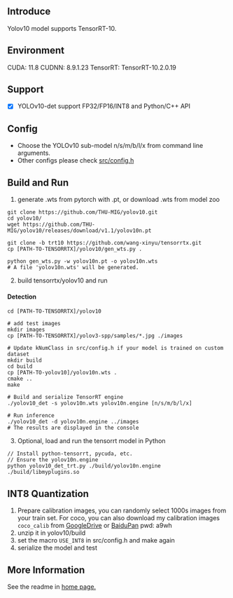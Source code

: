 ## Introduce

Yolov10 model supports TensorRT-10.

## Environment

CUDA: 11.8
CUDNN: 8.9.1.23
TensorRT: TensorRT-10.2.0.19

## Support

* [x] YOLOv10-det support FP32/FP16/INT8 and Python/C++ API

## Config

* Choose the YOLOv10 sub-model n/s/m/b/l/x from command line arguments.
* Other configs please check [src/config.h](src/config.h)

## Build and Run

1. generate .wts from pytorch with .pt, or download .wts from model zoo

```shell
git clone https://github.com/THU-MIG/yolov10.git
cd yolov10/
wget https://github.com/THU-MIG/yolov10/releases/download/v1.1/yolov10n.pt

git clone -b trt10 https://github.com/wang-xinyu/tensorrtx.git
cp [PATH-TO-TENSORRTX]/yolov10/gen_wts.py .

python gen_wts.py -w yolov10n.pt -o yolov10n.wts
# A file 'yolov10n.wts' will be generated.
```

2. build tensorrtx/yolov10 and run

#### Detection

```shell
cd [PATH-TO-TENSORRTX]/yolov10

# add test images
mkdir images
cp [PATH-TO-TENSORRTX]/yolov3-spp/samples/*.jpg ./images

# Update kNumClass in src/config.h if your model is trained on custom dataset
mkdir build
cd build
cp [PATH-TO-yolov10]/yolov10n.wts .
cmake ..
make

# Build and serialize TensorRT engine
./yolov10_det -s yolov10n.wts yolov10n.engine [n/s/m/b/l/x]

# Run inference
./yolov10_det -d yolov10n.engine ../images
# The results are displayed in the console
```

3. Optional, load and run the tensorrt model in Python
```shell
// Install python-tensorrt, pycuda, etc.
// Ensure the yolov10n.engine
python yolov10_det_trt.py ./build/yolov10n.engine ./build/libmyplugins.so
```

## INT8 Quantization
1. Prepare calibration images, you can randomly select 1000s images from your train set. For coco, you can also download my calibration images `coco_calib` from [GoogleDrive](https://drive.google.com/drive/folders/1s7jE9DtOngZMzJC1uL307J2MiaGwdRSI?usp=sharing) or [BaiduPan](https://pan.baidu.com/s/1GOm_-JobpyLMAqZWCDUhKg) pwd: a9wh
2. unzip it in yolov10/build
3. set the macro `USE_INT8` in src/config.h and make again
4. serialize the model and test

## More Information
See the readme in [home page.](https://github.com/wang-xinyu/tensorrtx)
